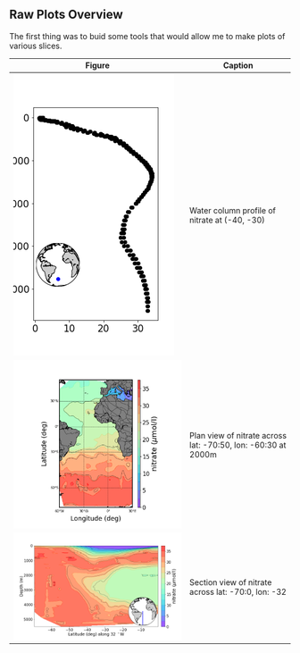 
## Raw Plots Overview
The first thing was to buid some tools that would allow me to make plots of various slices. 

Figure | Caption
------------ | -------------
![profile of nitrate](https://github.com/jordanplanders/Thinkful/blob/master/Capstone%20Project/raw_demo_plots/nitrate_column_40s30w.png) | Water column profile of nitrate at (-40, -30)
![plan of nitrate](https://github.com/jordanplanders/Thinkful/blob/master/Capstone%20Project/raw_demo_plots/nitrate_plan_70s-50n_60w-30e_2000m.png)| Plan view of nitrate across lat: -70:50, lon: -60:30 at 2000m 
![section of nitrate](https://github.com/jordanplanders/Thinkful/blob/master/Capstone%20Project/raw_demo_plots/nitrate_section_70-0s32w.png)| Section view of nitrate across lat: -70:0, lon: -32 
